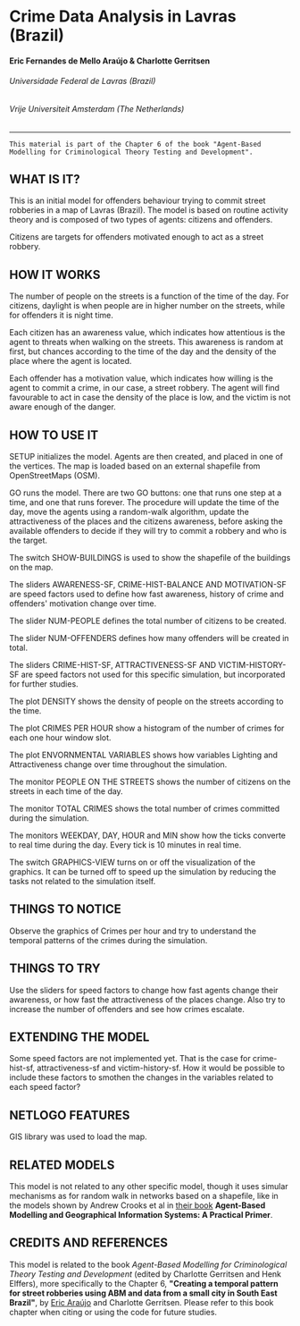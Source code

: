 # Crime Data Analysis in Lavras (Brazil)
#### Eric Fernandes de Mello Araújo & Charlotte Gerritsen
###### Universidade Federal de Lavras (Brazil)
###### Vrije Universiteit Amsterdam (The Netherlands)
---

	This material is part of the Chapter 6 of the book "Agent-Based Modelling for Criminological Theory Testing and Development".

## WHAT IS IT?


This is an initial model for offenders behaviour trying to commit street robberies in a map of Lavras (Brazil). The model is based on routine activity theory and is composed of two types of agents: citizens and offenders.

Citizens are targets for offenders motivated enough to act as a street robbery.

## HOW IT WORKS

The number of people on the streets is a function of the time of the day. For citizens, daylight is when people are in higher number on the streets, while for offenders it is night time.

Each citizen has an awareness value, which indicates how attentious is the agent to threats when walking on the streets. This awareness is random at first, but chances according to the time of the day and the density of the place where the agent is located.

Each offender has a motivation value, which indicates how willing is the agent to commit a crime, in our case, a street robbery. The agent will find favourable to act in case the density of the place is low, and the victim is not aware enough of the danger.

## HOW TO USE IT

SETUP initializes the model. Agents are then created, and placed in one of the vertices. The map is loaded based on an external shapefile from OpenStreetMaps (OSM).

GO runs the model. There are two GO buttons: one that runs one step at a time, and one that runs forever. The procedure will update the time of the day, move the agents using a random-walk algorithm, update the attractiveness of the places and the citizens awareness, before asking the available offenders to decide if they will try to commit a robbery and who is the target.

The switch SHOW-BUILDINGS is used to show the shapefile of the buildings on the map.

The sliders AWARENESS-SF, CRIME-HIST-BALANCE AND MOTIVATION-SF are speed factors used to define how fast awareness, history of crime and offenders' motivation change over time.

The slider NUM-PEOPLE defines the total number of citizens to be created.

The slider NUM-OFFENDERS defines how many offenders will be created in total.

The sliders CRIME-HIST-SF, ATTRACTIVENESS-SF AND VICTIM-HISTORY-SF are speed factors not used for this specific simulation, but incorporated for further studies.

The plot DENSITY shows the density of people on the streets according to the time.

The plot CRIMES PER HOUR show a histogram of the number of crimes for each one hour window slot.

The plot ENVORNMENTAL VARIABLES shows how variables Lighting and Attractiveness change over time throughout the simulation.

The monitor PEOPLE ON THE STREETS shows the number of citizens on the streets in each time of the day.

The monitor TOTAL CRIMES shows the total number of crimes committed during the simulation.

The monitors WEEKDAY, DAY, HOUR and MIN show how the ticks converte to real time during the day. Every tick is 10 minutes in real time.

The switch GRAPHICS-VIEW turns on or off the visualization of the graphics. It can be turned off to speed up the simulation by reducing the tasks not related to the simulation itself.

## THINGS TO NOTICE

Observe the graphics of Crimes per hour and try to understand the temporal patterns of the crimes during the simulation.

## THINGS TO TRY

Use the sliders for speed factors to change how fast agents change their awareness, or how fast the attractiveness of the places change. Also try to increase the number of offenders and see how crimes escalate.

## EXTENDING THE MODEL

Some speed factors are not implemented yet. That is the case for crime-hist-sf, attractiveness-sf and victim-history-sf. How it would be possible to include these factors to smothen the changes in the variables related to each speed factor?

## NETLOGO FEATURES

GIS library was used to load the map.

## RELATED MODELS

This model is not related to any other specific model, though it uses simular mechanisms as for random walk in networks based on a shapefile, like in the models shown by Andrew Crooks et al in [their book](https://uk.sagepub.com/en-gb/eur/agent-based-modelling-and-geographical-information-systems/book250134) **Agent-Based Modelling and Geographical Information Systems: A Practical Primer**.

## CREDITS AND REFERENCES

This model is related to the book *Agent-Based Modelling for Criminological Theory Testing and Development* (edited by Charlotte Gerritsen and Henk Elffers), more specifically to the Chapter 6, **"Creating a temporal pattern for street robberies using ABM and data from a small city in South East Brazil"**, by [Eric Araújo](http://bilbo.cc/) and Charlotte Gerritsen. Please refer to this book chapter when citing or using the code for future studies.